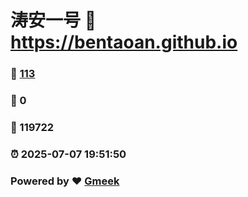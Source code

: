 # 涛安一号 :link: https://bentaoan.github.io 
### :page_facing_up: [113](https://bentaoan.github.io/tag.html) 
### :speech_balloon: 0 
### :hibiscus: 119722 
### :alarm_clock: 2025-07-07 19:51:50 
### Powered by :heart: [Gmeek](https://github.com/Meekdai/Gmeek)
